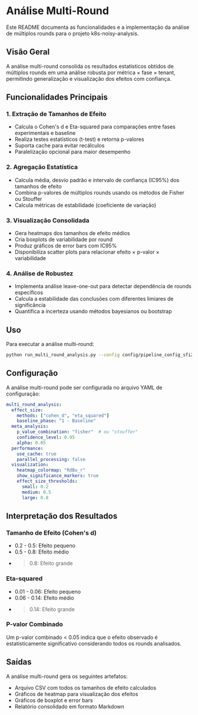 # Análise Multi-Round

Este README documenta as funcionalidades e a implementação da análise de múltiplos rounds para o projeto k8s-noisy-analysis.

## Visão Geral

A análise multi-round consolida os resultados estatísticos obtidos de múltiplos rounds em uma análise robusta por métrica × fase × tenant, permitindo generalização e visualização dos efeitos com confiança.

## Funcionalidades Principais

### 1. Extração de Tamanhos de Efeito

- Calcula o Cohen's d e Eta-squared para comparações entre fases experimentais e baseline
- Realiza testes estatísticos (t-test) e retorna p-valores
- Suporta cache para evitar recálculos
- Paralelização opcional para maior desempenho

### 2. Agregação Estatística

- Calcula média, desvio padrão e intervalo de confiança (IC95%) dos tamanhos de efeito
- Combina p-valores de múltiplos rounds usando os métodos de Fisher ou Stouffer
- Calcula métricas de estabilidade (coeficiente de variação)

### 3. Visualização Consolidada

- Gera heatmaps dos tamanhos de efeito médios
- Cria boxplots de variabilidade por round
- Produz gráficos de error bars com IC95%
- Disponibiliza scatter plots para relacionar efeito × p-valor × variabilidade

### 4. Análise de Robustez

- Implementa análise leave-one-out para detectar dependência de rounds específicos
- Calcula a estabilidade das conclusões com diferentes limiares de significância
- Quantifica a incerteza usando métodos bayesianos ou bootstrap

## Uso

Para executar a análise multi-round:

```bash
python run_multi_round_analysis.py --config config/pipeline_config_sfi2.yaml
```

## Configuração

A análise multi-round pode ser configurada no arquivo YAML de configuração:

```yaml
multi_round_analysis:
  effect_size:
    methods: ["cohen_d", "eta_squared"]
    baseline_phase: "1 - Baseline"
  meta_analysis:
    p_value_combination: "fisher"  # ou "stouffer"
    confidence_level: 0.95
    alpha: 0.05
  performance:
    use_cache: true
    parallel_processing: false
  visualization:
    heatmap_colormap: "RdBu_r"
    show_significance_markers: true
    effect_size_thresholds:
      small: 0.2
      medium: 0.5
      large: 0.8
```

## Interpretação dos Resultados

### Tamanho de Efeito (Cohen's d)

- 0.2 - 0.5: Efeito pequeno
- 0.5 - 0.8: Efeito médio
- > 0.8: Efeito grande

### Eta-squared

- 0.01 - 0.06: Efeito pequeno
- 0.06 - 0.14: Efeito médio
- > 0.14: Efeito grande

### P-valor Combinado

Um p-valor combinado < 0.05 indica que o efeito observado é estatisticamente significativo considerando todos os rounds analisados.

## Saídas

A análise multi-round gera os seguintes artefatos:

- Arquivo CSV com todos os tamanhos de efeito calculados
- Gráficos de heatmap para visualização dos efeitos
- Gráficos de boxplot e error bars
- Relatório consolidado em formato Markdown
